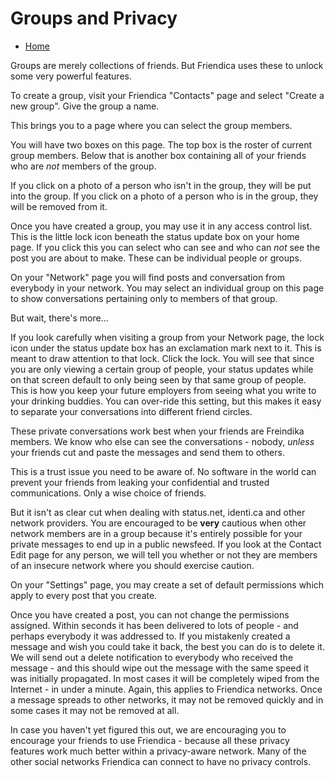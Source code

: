 Groups and Privacy
==================

* [Home](help)


Groups are merely collections of friends. But Friendica uses these to unlock some very powerful features. 

To create a group, visit your Friendica "Contacts" page and select "Create a new group". Give the group a name.

This brings you to a page where you can select the group members. 

You will have two boxes on this page. The top box is the roster of current group members. Below that is another box containing all of your friends who are *not* members of the group. 

If you click on a photo of a person who isn't in the group, they will be put into the group. If you click on a photo of a person who is in the group, they will be removed from it. 

Once you have created a group, you may use it in any access control list. This is the little lock icon beneath the status update box on your home page. If you click this you can select who can see and who can *not* see the post you are about to make.  These can be individual people or groups. 

On your "Network" page you will find posts and conversation from everybody in your network. You may select an individual group on this page to show conversations pertaining only to members of that group. 

But wait, there's more...

If you look carefully when visiting a group from your Network page, the lock icon under the status update box has an exclamation mark next to it. This is meant to draw attention to that lock. Click the lock. You will see that since you are only viewing a certain group of people, your status updates while on that screen default to only being seen by that same group of people. This is how you keep your future employers from seeing what you write to your drinking buddies.  You can over-ride this setting, but this makes it easy to separate your conversations into different friend circles.

These private conversations work best when your friends are Freindika members. We know who else can see the conversations - nobody, *unless*  your friends cut and paste the messages and send them to others. 

This is a trust issue you need to be aware of. No software in the world can prevent your friends from leaking your confidential and trusted communications. Only a wise choice of friends.  

But it isn't as clear cut when dealing with status.net, identi.ca and other network providers. You are encouraged to be **very** cautious when other network members are in a group because it's entirely possible for your private messages to end up in a public newsfeed. If you look at the Contact Edit page for any person, we will tell you whether or not they are members of an insecure network where you should exercise caution.

On your "Settings" page, you may create a set of default permissions which apply to every post that you create. 

Once you have created a post, you can not change the permissions assigned. Within seconds it has been delivered to lots of people - and perhaps everybody it was addressed to. If you mistakenly created a message and wish you could take it back, the best you can do is to delete it. We will send out a delete notification to everybody who received the message - and this should wipe out the message with the same speed it was initially propagated. In most cases it will be completely wiped from the Internet - in under a minute. Again, this applies to Friendica networks. Once a message spreads to other networks, it may not be removed quickly and in some cases it may not be removed at all. 

In case you haven't yet figured this out, we are encouraging you to encourage your friends to use Friendica - because all these privacy features work much better within a privacy-aware network. Many of the other social networks Friendica can connect to have no privacy controls. 

